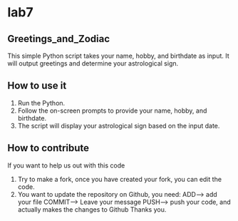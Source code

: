 # lab7
## Greetings_and_Zodiac
This simple Python script takes your name, hobby, and birthdate as input. 
It will output greetings and determine your astrological sign.

## How to use it
1. Run the Python.
2. Follow the on-screen prompts to provide your name, hobby, and birthdate.
3. The script will display your astrological sign based on the input date.

## How to contribute
If you want to help us out with this code
1. Try to make a fork, once you have created your fork, you can edit the code.
2. You want to update the repository on Github, you need:
   ADD--> add your file
   COMMIT--> Leave your message
   PUSH--> push your code, and actually makes the changes to Github
Thanks you.



